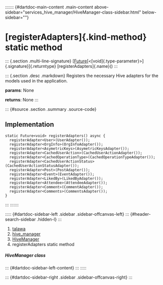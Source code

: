 ::::::: {#dartdoc-main-content .main-content above-sidebar="services_hive_manager/HiveManager-class-sidebar.html" below-sidebar=""}
<div>

# [registerAdapters]{.kind-method} static method

</div>

::: {.section .multi-line-signature}
[[Future](https://api.flutter.dev/flutter/dart-core/Future-class.html)[\<[void]{.type-parameter}\>]{.signature}]{.returntype}
[registerAdapters]{.name}()
:::

::: {.section .desc .markdown}
Registers the necessary Hive adapters for the models used in the
application.

**params**: None

**returns**: None
:::

::: {#source .section .summary .source-code}
## Implementation

``` language-dart
static Future<void> registerAdapters() async {
  registerAdapter<User>(UserAdapter());
  registerAdapter<OrgInfo>(OrgInfoAdapter());
  registerAdapter<AsymetricKeys>(AsymetricKeysAdapter());
  registerAdapter<CachedUserAction>(CachedUserActionAdapter());
  registerAdapter<CachedOperationType>(CachedOperationTypeAdapter());
  registerAdapter<CachedUserActionStatus>(CachedUserActionStatusAdapter());
  registerAdapter<Post>(PostAdapter());
  registerAdapter<Event>(EventAdapter());
  registerAdapter<LikedBy>(LikedByAdapter());
  registerAdapter<Attendee>(AttendeeAdapter());
  registerAdapter<Comment>(CommentAdapter());
  registerAdapter<Comments>(CommentsAdapter());
}
```
:::
:::::::

::::: {#dartdoc-sidebar-left .sidebar .sidebar-offcanvas-left}
::: {#header-search-sidebar .hidden-l}
:::

1.  [talawa](../../index.html)
2.  [hive_manager](../../services_hive_manager/)
3.  [HiveManager](../../services_hive_manager/HiveManager-class.html)
4.  registerAdapters static method

##### HiveManager class

::: {#dartdoc-sidebar-left-content}
:::
:::::

::: {#dartdoc-sidebar-right .sidebar .sidebar-offcanvas-right}
:::
